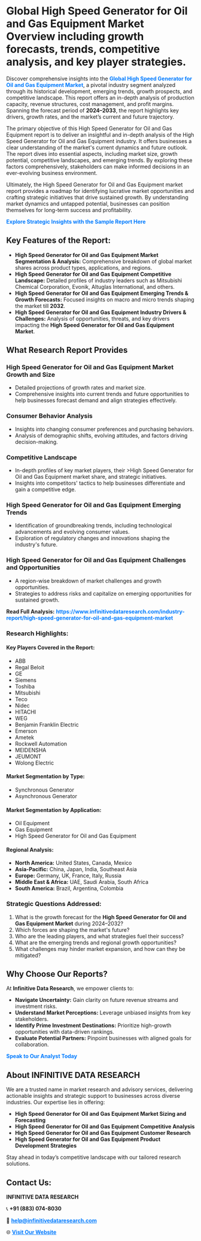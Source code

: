 <h1>Global High Speed Generator for Oil and Gas Equipment Market Overview including growth forecasts, trends, competitive analysis, and key player strategies.</h1>
<p>
Discover comprehensive insights into the 
<a href="https://www.infinitivedataresearch.com/industry-report/high-speed-generator-for-oil-and-gas-equipment-market" rel="dofollow" style="color: #007BFF; text-decoration: none;"><strong>Global High Speed Generator for Oil and Gas Equipment Market</strong></a>, a pivotal industry segment analyzed through its historical development, emerging trends, growth prospects, and competitive landscape. This report offers an in-depth analysis of production capacity, revenue structures, cost management, and profit margins. Spanning the forecast period of <strong>2024–2033</strong>, the report highlights key drivers, growth rates, and the market’s current and future trajectory.
</p>
<p>
The primary objective of this High Speed Generator for Oil and Gas Equipment report is to deliver an insightful and in-depth analysis of the High Speed Generator for Oil and Gas Equipment industry. It offers businesses a clear understanding of the market's current dynamics and future outlook. The report dives into essential aspects, including market size, growth potential, competitive landscapes, and emerging trends. By exploring these factors comprehensively, stakeholders can make informed decisions in an ever-evolving business environment.
</p>
<p>
Ultimately, the High Speed Generator for Oil and Gas Equipment market report provides a roadmap for identifying lucrative market opportunities and crafting strategic initiatives that drive sustained growth. By understanding market dynamics and untapped potential, businesses can position themselves for long-term success and profitability.
</p>
<p>
<a href="https://www.infinitivedataresearch.com/request-sample/reportId=103342" style="color: #007BFF; text-decoration: none;"><strong>Explore Strategic Insights with the Sample Report Here</strong></a>
</p>

<h2>Key Features of the Report:</h2>
<ul>
<li><strong>High Speed Generator for Oil and Gas Equipment Market Segmentation & Analysis:</strong> Comprehensive breakdown of global market shares across product types, applications, and regions.</li>
<li><strong>High Speed Generator for Oil and Gas Equipment Competitive Landscape:</strong> Detailed profiles of industry leaders such as Mitsubishi Chemical Corporation, Evonik, Altuglas International, and others.</li>
<li><strong>High Speed Generator for Oil and Gas Equipment Emerging Trends & Growth Forecasts:</strong> Focused insights on macro and micro trends shaping the market till <strong>2032</strong>.</li>
<li><strong>High Speed Generator for Oil and Gas Equipment Industry Drivers & Challenges:</strong> Analysis of opportunities, threats, and key drivers impacting the <strong>High Speed Generator for Oil and Gas Equipment Market</strong>.</li>
</ul>

<h2>What Research Report Provides</h2>
<h3>High Speed Generator for Oil and Gas Equipment Market Growth and Size</h3>
<ul>
<li>Detailed projections of growth rates and market size.</li>
<li>Comprehensive insights into current trends and future opportunities to help businesses forecast demand and align strategies effectively.</li>
</ul>

<h3>Consumer Behavior Analysis</h3>
<ul>
<li>Insights into changing consumer preferences and purchasing behaviors.</li>
<li>Analysis of demographic shifts, evolving attitudes, and factors driving decision-making.</li>
</ul>

<h3>Competitive Landscape</h3>
<ul>
<li>In-depth profiles of key market players, their >High Speed Generator for Oil and Gas Equipment market share, and strategic initiatives.</li>
<li>Insights into competitors' tactics to help businesses differentiate and gain a competitive edge.</li>
</ul>

<h3>High Speed Generator for Oil and Gas Equipment Emerging Trends</h3>
<ul>
<li>Identification of groundbreaking trends, including technological advancements and evolving consumer values.</li>
<li>Exploration of regulatory changes and innovations shaping the industry's future.</li>
</ul>

<h3>High Speed Generator for Oil and Gas Equipment Challenges and Opportunities</h3>
<ul>
<li>A region-wise breakdown of market challenges and growth opportunities.</li>
<li>Strategies to address risks and capitalize on emerging opportunities for sustained growth.</li>
</ul>
<p><strong>Read Full Analysis:</strong> <a href="https://www.infinitivedataresearch.com/industry-report/high-speed-generator-for-oil-and-gas-equipment-market" rel="dofollow" style="color: #007BFF; text-decoration: none;"><strong>https://www.infinitivedataresearch.com/industry-report/high-speed-generator-for-oil-and-gas-equipment-market</strong></a></p>
<h3>Research Highlights:</h3>
<h4>Key Players Covered in the Report:</h4>
<ul><li>ABB</li><li>Regal Beloit</li><li>GE</li><li>Siemens</li><li>Toshiba</li><li>Mitsubishi</li><li>Teco</li><li>Nidec</li><li>HITACHI</li><li>WEG</li><li>Benjamin Franklin Electric</li><li>Emerson</li><li>Ametek</li><li>Rockwell Automation</li><li>MEIDENSHA</li><li>JEUMONT</li><li>Wolong Electric</li></ul>
<h4>Market Segmentation by Type:</h4>
<ul><li>Synchronous Generator</li><li>Asynchronous Generator</li></ul>
<h4>Market Segmentation by Application:</h4>
<ul><li>Oil Equipment</li><li>Gas Equipment</li><li>High Speed Generator for Oil and Gas Equipment</li></ul>

<h4>Regional Analysis:</h4>
<ul>
<li><strong>North America:</strong> United States, Canada, Mexico</li>
<li><strong>Asia-Pacific:</strong> China, Japan, India, Southeast Asia</li>
<li><strong>Europe:</strong> Germany, UK, France, Italy, Russia</li>
<li><strong>Middle East & Africa:</strong> UAE, Saudi Arabia, South Africa</li>
<li><strong>South America:</strong> Brazil, Argentina, Colombia</li>
</ul>

<h3>Strategic Questions Addressed:</h3>
<ol>
<li>What is the growth forecast for the <strong>High Speed Generator for Oil and Gas Equipment Market</strong> during 2024–2032?</li>
<li>Which forces are shaping the market's future?</li>
<li>Who are the leading players, and what strategies fuel their success?</li>
<li>What are the emerging trends and regional growth opportunities?</li>
<li>What challenges may hinder market expansion, and how can they be mitigated?</li>
</ol>

<h2>Why Choose Our Reports?</h2>
<p>At <strong>Infinitive Data Research</strong>, we empower clients to:</p>
<ul>
<li><strong>Navigate Uncertainty:</strong> Gain clarity on future revenue streams and investment risks.</li>
<li><strong>Understand Market Perceptions:</strong> Leverage unbiased insights from key stakeholders.</li>
<li><strong>Identify Prime Investment Destinations:</strong> Prioritize high-growth opportunities with data-driven rankings.</li>
<li><strong>Evaluate Potential Partners:</strong> Pinpoint businesses with aligned goals for collaboration.</li>
</ul>
<p><a href="https://www.infinitivedataresearch.com/industry-report/high-speed-generator-for-oil-and-gas-equipment-market" rel="dofollow" style="color: #007BFF; text-decoration: none;"><strong>Speak to Our Analyst Today</strong></a></p>

<h2>About INFINITIVE DATA RESEARCH</h2>
<p>We are a trusted name in market research and advisory services, delivering actionable insights and strategic support to businesses across diverse industries. Our expertise lies in offering:</p>
<ul>
<li><strong>High Speed Generator for Oil and Gas Equipment Market Sizing and Forecasting</strong></li>
<li><strong>High Speed Generator for Oil and Gas Equipment Competitive Analysis</strong></li>
<li><strong>High Speed Generator for Oil and Gas Equipment Customer Research</strong></li>
<li><strong>High Speed Generator for Oil and Gas Equipment Product Development Strategies</strong></li>
</ul>
<p>Stay ahead in today’s competitive landscape with our tailored research solutions.</p>

<h2>Contact Us:</h2>
<p><strong>INFINITIVE DATA RESEARCH</strong></p>
<p>📞 <strong>+91 (883) 074-8030</strong></p>
<p>📧 <strong><a href="mailto:help@infinitivedataresearch.com" style="color: #007BFF;">help@infinitivedataresearch.com</a></strong></p>
<p>🌐 <strong><a href="https://www.infinitivedataresearch.com" rel="dofollow" style="color: #007BFF;">Visit Our Website</a></strong></p>